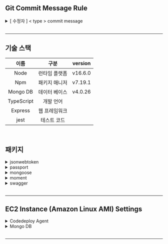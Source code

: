 ## Git Commit Message Rule
<details>
<summary>[ 수정자 ] < type > commit message</summary>

feat : 새로운 기능에 대한 커밋

fix : 버그 수정에 대한 커밋

build : 빌드 관련 파일 수정에 대한 커밋

chore : 그 외 자잘한 수정에 대한 커밋

ci : CI관련 설정 수정에 대한 커밋

cd : CD관련 설정 수정에 대한 커밋

docs : 문서 수정에 대한 커밋

style : 코드 스타일 혹은 포맷 등에 관한 커밋

refactor :  코드 리팩토링에 대한 커밋

test : 테스트 코드 수정에 대한 커밋

</details>
 
<br>
<hr>


## 기술 스택
| 이름 | 구분 | version |
|:----------:|:----------:|:----------:|
| Node | 런타임 플랫폼 | v16.6.0|
| Npm | 패키지 매니저 |v7.19.1|
|Mongo DB | 데이터 베이스  | v4.0.26| 
| TypeScript | 개발 언어 | |
|Express | 웹 프레임워크  | | 
|jest | 테스트 코드  | |

<br>
 
## 패키지
<details>
<summary> jsonwebtoken </summary>
<br>
</details>

<details>
<summary> passport </summary>
<br>
</details>

<details>
<summary> mongoose </summary>
<br>
</details>
 
<details>
<summary> moment </summary>
<br>
</details>

<details>
<summary> swagger </summary>

* npm 설치 
    >\$ npm install swagger-ui-express -D<br>
    \$ npm install swagger-autogen -D<br>
    \$ npm install @types/swagger-ui-express -D

<br>

* app.ts 기본 설정 
    ```
    // importing swagger 
    import swaggerUi from 'swagger-ui-express';
    const swaggerFile =  require('../swagger/swagger-output.json')
    app.use('/swagger', swaggerUi.serve, swaggerUi.setup(swaggerFile))
    ```
<br>

* 폴더 구조 
    ```
    ├── swagger
    │   ├── swagger-output.json
    │   └── swagger.js
    ```
<br>

* 참고 <br>
    https://charming-kyu.tistory.com/11

</details>

<br>

<hr>

 ## EC2 Instance (Amazon Linux AMI) Settings

<details>

<summary> Codedeploy Agent </summary>

#### 기본 설치
Edit user data 에 삽입
인스턴스 생성 후 실행 시 작동되는 script.

```
#!/bin/bash
sudo yum -y update
sudo yum -y install ruby
sudo yum -y install wget
cd /home/ec2-user
wget https://aws-codedeploy-us-east-1.s3.amazonaws.com/latest/install
sudo chmod +x ./install
sudo ./install auto
```

#### Logo 확인

> \$ cd /opt/codedeploy-agent/deployment-root/deployxment-logs <br>
$ cat codedeploy-agent-deployments.log
<br>
</details>


<details>
<summary> Mongo DB </summary>

#### 기본설치 

> \$sudo su <br>
$ vi /etc/yum.repos.d/mongodb-org-4.0.repo 

```
[mongodb-org-4.0]
name=MongoDB Repository
baseurl=https://repo.mongodb.org/yum/amazon/2013.03/mongodb-org/4.0/x86_64/
gpgcheck=1
enabled=1
gpgkey=https://www.mongodb.org/static/pgp/server-4.0.asc
```

>\$ yum install -y mongodb-org <br>
$ service mongod start

<br>

#### 관리자 권한 설정

> \$ use admin <br>
$ db.createUser({user: "<userName>", pwd: "<password>", roles:["root"]});

<br>

#### 보안 설정
> \$ vi /etc/mongod.conf

```
# network interfaces
net:
  port: 27017
  bindIp: 0.0.0.0
  .
  .
  .
security:
  authorization: enabled 
```

<br>

#### EC2 Security Group 설정
| IP version | Type | Port range |
|:----------:|:----------:|:----------:|
| IPv6 | Custom TCP | 27017 |
| IPv4 | Custom TCP | 27017 |

</details>


<br>
<hr>




